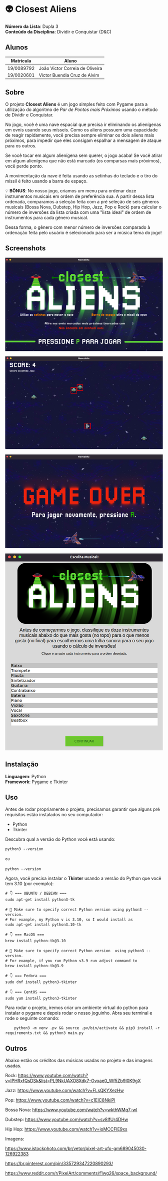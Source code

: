 # :alien: Closest Aliens

**Número da Lista**: Dupla 3<br>
**Conteúdo da Disciplina**: Dividir e Conquistar (D&C)<br>

## Alunos 
|Matrícula | Aluno |
| -- | -- |
| 19/0089792  |  João Victor Correia de Oliveira |
| 19/0020601  |  Victor Buendia Cruz de Alvim |

## Sobre 
O projeto **Closest Aliens** é um jogo simples feito com Pygame para a utilização do algoritmo de *Par de Pontos mais Próximos* usando o método de Dividir e Conquistar.

No jogo, você é uma nave espacial que precisa ir eliminando os alienígenas em ovnis usando seus mísseis. Como os aliens possuem uma capacidade de reagir rapidamente, você precisa sempre eliminar os dois aliens mais próximos, para impedir que eles consigam espalhar a mensagem de ataque para os outros.

Se você tocar em algum alienígena sem querer, o jogo acaba! Se você atirar em algum alienígena que não está marcado (os comparsas mais próximos), você perde ponto.

A movimentação da nave é feita usando as setinhas do teclado e o tiro do míssil é feito usando a barra de espaço.

:bulb: **BÔNUS**: No nosso jogo, criamos um menu para ordenar doze instrumentos musicais em ordem de preferência sua. A partir dessa lista ordenada, comparamos a seleção feita com a pré seleção de seis gêneros musicais (Bossa Nova, Dubstep, Hip Hop, Jazz, Pop e Rock) para calcular o número de inversões da lista criada com uma "lista ideal" de ordem de instrumentos para cada gênero musical.

Dessa forma, o gênero com menor número de inversões comparado à ordenação feita pelo usuário é selecionado para ser a música tema do jogo!

## Screenshots
![Tela Inicial](/images/homescreen.png)

![Jogo](/images/jogo.png)

![Tela Game Over](/images/gameoverscreen.png)

![Escolha da Música](/images/musica.png)

## Instalação 
**Linguagem**: Python<br>
**Framework**: Pygame e Tkinter<br>

## Uso 
Antes de rodar propriamente o projeto, precisamos garantir que alguns pré requisitos estão instalados no seu computador:

- Python
- Tkinter

Descubra qual a versão do Python você está usando:

```
python3 --version

ou

python --version
```

Agora, você precisa instalar o **Tkinter** usando a versão do Python que você tem 3.10 (por exemplo):

```
# 👇️ === UBUNTU / DEBIAN ===
sudo apt-get install python3-tk

# 🚨 Make sure to specify correct Python version using python3 --version.
# For example, my Python v is 3.10, so I would install as
sudo apt-get install python3.10-tk

# 👇️ === MacOS ===
brew install python-tk@3.10

# 🚨 Make sure to specify correct Python version  using python3 --version.
# For example, if you run Python v3.9 run adjust command to
brew install python-tk@3.9

# 👇️ === Fedora ===
sudo dnf install python3-tkinter

# 👇️ === CentOS ===
sudo yum install python3-tkinter
```

Para rodar o projeto, iremos criar um ambiente virtual do python para instalar o pygame e depois rodar o nosso joguinho. Abra seu terminal e rode o seguinte comando:

```
	python3 -m venv .pv && source .pv/bin/activate && pip3 install -r requirements.txt && python3 main.py
```

## Outros 
Abaixo estão os créditos das músicas usadas no projeto e das imagens usadas.

Rock:
https://www.youtube.com/watch?v=lPHRxfQsDSk&list=PL9NkUAXO8Xdk7-Ovxae0_Wf5Zb9l0K9gX

Jazz:
https://www.youtube.com/watch?v=FLsQKYXezHw

Pop:
https://www.youtube.com/watch?v=c1ElC8NkiPI

Bossa Nova:
https://www.youtube.com/watch?v=wkthWMq7-wI

Dubstep:
https://www.youtube.com/watch?v=sv8lfUr4DHw

Hip Hop:
https://www.youtube.com/watch?v=ioMCCFlE9xs

Imagens:

https://www.istockphoto.com/br/vetor/pixel-art-ufo-gm689045030-126922383

https://br.pinterest.com/pin/335729347220890293/

https://www.reddit.com/r/PixelArt/comments/f1wg26/space_background/
